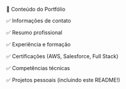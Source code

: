 🧠 Conteúdo do Portfólio

✅ Informações de contato

✅ Resumo profissional

✅ Experiência e formação

✅ Certificações (AWS, Salesforce, Full Stack)

✅ Competências técnicas

✅ Projetos pessoais (incluindo este README!)
